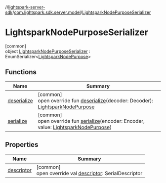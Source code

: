 //[lightspark-server-sdk](../../../index.md)/[com.lightspark.sdk.server.model](../index.md)/[LightsparkNodePurposeSerializer](index.md)

# LightsparkNodePurposeSerializer

[common]\
object [LightsparkNodePurposeSerializer](index.md) : EnumSerializer&lt;[LightsparkNodePurpose](../-lightspark-node-purpose/index.md)&gt;

## Functions

| Name | Summary |
|---|---|
| [deserialize](../-withdrawal-request-status-serializer/index.md#-119773072%2FFunctions%2F-1086033721) | [common]<br>open override fun [deserialize](../-withdrawal-request-status-serializer/index.md#-119773072%2FFunctions%2F-1086033721)(decoder: Decoder): [LightsparkNodePurpose](../-lightspark-node-purpose/index.md) |
| [serialize](index.md#1878421031%2FFunctions%2F-1086033721) | [common]<br>open override fun [serialize](index.md#1878421031%2FFunctions%2F-1086033721)(encoder: Encoder, value: [LightsparkNodePurpose](../-lightspark-node-purpose/index.md)) |

## Properties

| Name | Summary |
|---|---|
| [descriptor](../-withdrawal-request-status-serializer/index.md#-54158242%2FProperties%2F-1086033721) | [common]<br>open override val [descriptor](../-withdrawal-request-status-serializer/index.md#-54158242%2FProperties%2F-1086033721): SerialDescriptor |
